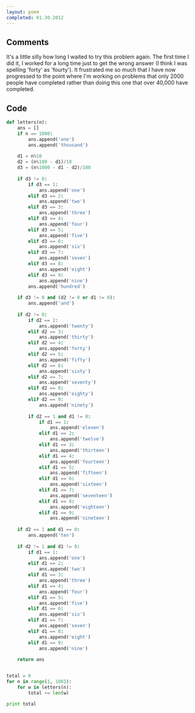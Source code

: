 ```yaml
---
layout: poem
completed: 01.30.2012
---
```


## Comments

It's a little silly how long I waited to try this problem again. The first time
I did it, I worked for a long time just to get the wrong answer (I think I was
spelling 'forty' as 'fourty'). It frustrated me so much that I have now
progressed to the point where I'm working on problems that only 2000 people
have completed rather than doing this one that over 40,000 have completed.

## Code

```python
def letters(n):
	ans = []
	if n == 1000:
		ans.append('one')
		ans.append('thousand')
	
	d1 = n%10
	d2 = (n%100 - d1)/10
	d3 = (n%1000 - d1 - d2)/100
	
	if d3 != 0:
		if d3 == 1:
			ans.append('one')
		elif d3 == 2:
			ans.append('two')
		elif d3 == 3:
			ans.append('three')
		elif d3 == 4:
			ans.append('four')
		elif d3 == 5:
			ans.append('five')
		elif d3 == 6:
			ans.append('six')
		elif d3 == 7:
			ans.append('seven')
		elif d3 == 8:
			ans.append('eight')
		elif d3 == 9:
			ans.append('nine')
		ans.append('hundred')
	
	if d3 != 0 and (d2 != 0 or d1 != 0):
		ans.append('and')
	
	if d2 != 0:
		if d2 == 2:
			ans.append('twenty')
		elif d2 == 3:
			ans.append('thirty')
		elif d2 == 4:
			ans.append('forty')
		elif d2 == 5:
			ans.append('fifty')
		elif d2 == 6:
			ans.append('sixty')
		elif d2 == 7:
			ans.append('seventy')
		elif d2 == 8:
			ans.append('eighty')
		elif d2 == 9:
			ans.append('ninety')
		
		if d2 == 1 and d1 != 0:
			if d1 == 1:
				ans.append('eleven')
			elif d1 == 2:
				ans.append('twelve')
			elif d1 == 3:
				ans.append('thirteen')
			elif d1 == 4:
				ans.append('fourteen')
			elif d1 == 5:
				ans.append('fifteen')
			elif d1 == 6:
				ans.append('sixteen')
			elif d1 == 7:
				ans.append('seventeen')
			elif d1 == 8:
				ans.append('eighteen')
			elif d1 == 9:
				ans.append('nineteen')
		
	if d2 == 1 and d1 == 0:
		ans.append('ten')
	
	if d2 != 1 and d1 != 0:
		if d1 == 1:
			ans.append('one')
		elif d1 == 2:
			ans.append('two')
		elif d1 == 3:
			ans.append('three')
		elif d1 == 4:
			ans.append('four')
		elif d1 == 5:
			ans.append('five')
		elif d1 == 6:
			ans.append('six')
		elif d1 == 7:
			ans.append('seven')
		elif d1 == 8:
			ans.append('eight')
		elif d1 == 9:
			ans.append('nine')
	
	return ans


total = 0	
for n in range(1, 1001):
	for w in letters(n):
		total += len(w)

print total
```
